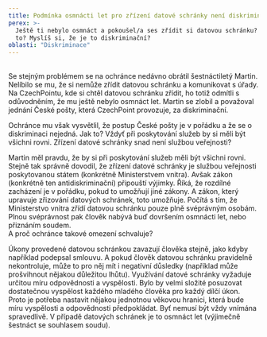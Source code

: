 ```yaml
---
title: Podmínka osmnácti let pro zřízení datové schránky není diskriminační
perex: >-
  Ještě ti nebylo osmnáct a pokoušel/a ses zřídit si datovou schránku? Nešlo ti
  to? Myslíš si, že je to diskriminační?
oblasti: "Diskriminace"
---
```


<p><br />Se stejným problémem se na ochránce nedávno obrátil šestnáctiletý Martin. Nelíbilo se mu, že si nemůže zřídit datovou schránku a komunikovat s úřady. Na CzechPointu, kde si chtěl datovou schránku zřídit, ho totiž odmítli s odůvodněním, že mu ještě nebylo osmnáct let. Martin se zlobil a považoval jednání České pošty, která CzechPoint provozuje, za diskriminační.&nbsp;</p><p>Ochránce mu však vysvětlil, že postup České pošty je v pořádku a že se o diskriminaci nejedná. Jak to? Vždyť při poskytování služeb by si měli být všichni rovni. Zřízení datové schránky snad není službou veřejnosti?</p><p>Martin měl pravdu, že by si při poskytování služeb měli být všichni rovni. Stejně tak správně dovodil, že zřízení datové schránky je službou veřejnosti poskytovanou státem (konkrétně Ministerstvem vnitra). Avšak zákon (konkrétně ten antidiskriminační) připouští výjimky. Říká, že rozdílné zacházení je v pořádku, pokud to umožňují jiné zákony. A zákon, který upravuje zřizování datových schránek, toto umožňuje. Počítá s tím, že Ministerstvo vnitra zřídí datovou schránku pouze plně svéprávným osobám. Plnou svéprávnost pak člověk nabývá buď dovršením osmnácti let, nebo přiznáním soudem.<br />A proč ochránce takové omezení schvaluje?</p><p>Úkony provedené datovou schránkou zavazují člověka stejně, jako kdyby například podepsal smlouvu. A pokud člověk datovou schránku pravidelně nekontroluje, může to pro něj mít i negativní důsledky (například může prošvihnout nějakou důležitou lhůtu). Využívání datové schránky vyžaduje určitou míru odpovědnosti a vyspělosti. Bylo by velmi složité posuzovat dostatečnou vyspělost každého mladého člověka pro každý dílčí úkon. Proto je potřeba nastavit nějakou jednotnou věkovou hranici, která bude míru vyspělosti a odpovědnosti předpokládat. Byť nemusí být vždy vnímána spravedlivě. V případě datových schránek je to osmnáct let (výjimečně šestnáct se souhlasem soudu).<br />&nbsp;</p></div>

